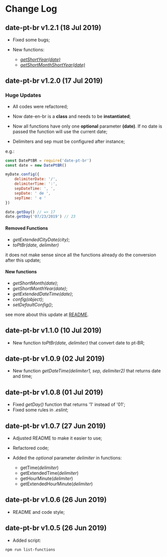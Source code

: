 # Change Log

## date-pt-br v1.2.1 (18 Jul 2019)

-   Fixed some bugs;

-   New functions:
    -   _[getShortYear(date)](https://github.com/victorgianvechio/date-pt-br/blob/master/README.md#getshortyeardate)_
    -   _[getShortMonthShortYear(date)](https://github.com/victorgianvechio/date-pt-br/blob/master/README.md#getshortmonthshortyeardate)_

## date-pt-br v1.2.0 (17 Jul 2019)

### Huge Updates

-   All codes were refactored;

-   Now date-en-br is a **class** and needs to be **instantiated**;

-   Now all functions have only one **optional** parameter **(date)**. If no date is passed the function will use the current date;

-   Delimiters and sep must be configured after instance;

e.g.:

```javascript
const DatePtBR = require('date-pt-br')
const date = new DatePtBR()

myDate.config({
    delimiterDate: '/',
    delimiterTime: ':',
    sepDateTime: ', ',
    sepDate: ' de ',
    sepTime: ' e '
})

date.getDay() // => 17
date.getDay('07/23/2019') // 23
```

#### Removed Functions

-   _getExtendedCityDate(city)_;
-   _toPtBr(date, delimiter)_

it does not make sense since all the functions already do the conversion after this update;

#### New functions

-   _getShortMonth(date)_;
-   _getShortMonthYear(date)_;
-   _getExtendedDateTime(date)_;
-   _config(object)_;
-   _setDefaultConfig()_;

see more about this update at [README](https://github.com/victorgianvechio/date-pt-br/blob/master/README.md).

## date-pt-br v1.1.0 (10 Jul 2019)

-   New function _toPtBr(date, delimiter)_ that convert date to pt-BR;

## date-pt-br v1.0.9 (02 Jul 2019)

-   New function _getDateTime(delimiter1, sep, delimiter2)_ that returns date and time;

## date-pt-br v1.0.8 (01 Jul 2019)

-   Fixed _getDay()_ function that returns '1' instead of '01';
-   Fixed some rules in _.eslint_;

## date-pt-br v1.0.7 (27 Jun 2019)

-   Adjusted README to make it easier to use;

-   Refactored code;

-   Added the _optional_ parameter _delimiter_ in functions:
    -   getTime(_delimiter_)
    -   getExtendedTime(_delimiter_)
    -   getHourMinute(_delimiter_)
    -   getExtendedHourMinute(_delimiter_)

## date-pt-br v1.0.6 (26 Jun 2019)

-   README and code style;

## date-pt-br v1.0.5 (26 Jun 2019)

-   Added script:

```sh
npm run list-functions
```
